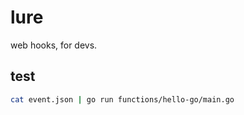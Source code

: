 # lure

web hooks, for devs.

## test

```sh
cat event.json | go run functions/hello-go/main.go
```
